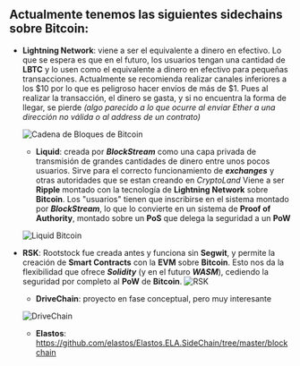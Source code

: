 ## Actualmente tenemos las siguientes __sidechains__ sobre __Bitcoin__:


- __Lightning Network__: viene a ser el equivalente a dinero en efectivo. Lo que se espera es que en el futuro, los usuarios tengan una cantidad de __LBTC__ y lo usen como el equivalente a dinero en efectivo para pequeñas transacciones. Actualmente se recomienda realizar canales inferiores a los $10 por lo que es peligroso hacer envíos de más de $1. Pues al realizar la transacción, el dinero se gasta, y si no encuentra la forma de llegar, se pierde _(algo parecido a lo que ocurre al enviar Ether a una dirección no válida o al address de un contrato)_

  ![Cadena de Bloques de Bitcoin](pictures/Diagrama_Blockchain_2 "Cadena de Bloques de Bitcoin")

  - __Liquid__: creada por ___BlockStream___ como una capa privada de transmisión de grandes cantidades de dinero entre unos pocos usuarios. Sirve para el correcto funcionamiento de ___exchanges___ y otras autoridades que se estan creando en _CryptoLand_ Viene a ser __Ripple__ montado con la tecnología de __Lightning Network__ sobre __Bitcoin__. Los "usuarios" tienen que inscribirse en el sistema montado por ___BlockStream___, lo que lo convierte en un sistema de __Proof of Authority__, montado sobre un __PoS__ que delega la seguridad a un __PoW__

  ![Liquid Bitcoin](pictures/LOGO_Liquid "Liquid Bitcoin")

- __RSK__: Rootstock fue creada antes y funciona sin __Segwit__, y permite la creación de __Smart Contracts__ con la __EVM__ sobre __Bitcoin__. Esto nos da la flexibilidad  que ofrece ___Solidity___ (y en el futuro ___WASM___), cediendo la seguridad por completo al __PoW__ de __Bitcoin__.
  ![RSK](pictures/LOGO_RSK "RSK")

  - __DriveChain__: proyecto en fase conceptual, pero muy interesante

  ![DriveChain](pictures/LOGO_DriveChain "DriveChain")

  - __Elastos__: https://github.com/elastos/Elastos.ELA.SideChain/tree/master/blockchain
